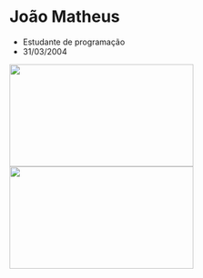 <h1>João Matheus</h1>

<ul>
<li>Estudante de programação</li>  
<li>31/03/2004</li>
</ul>

<img height="180rem" width="80%" src="https://github-readme-stats.vercel.app/api?username=jmath153&show_icons=true&theme=dark&include_all_commits=true&count_private=true">
  
<img height="180rem" width="80%" src="https://github-readme-stats.vercel.app/api/top-langs/?username=jmath153&layout=compact&langs_count=7&theme=dark">
